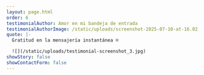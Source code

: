 ```yaml
---
layout: page.html
order: 6
testimonialAuthor: Amor en mi bandeja de entrada
testimonialAuthorImage: /static/uploads/screenshot-2025-07-10-at-16.02.53.png
quote: |-
  Gratitud en la mensajería instantánea ☺️

  ![](/static/uploads/testimonial-screenshot_3.jpg)
showStory: false
showContactForm: false
---
```

